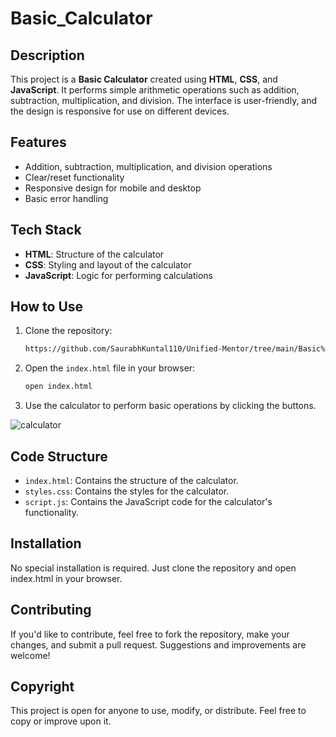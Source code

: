 # Basic_Calculator

## Description

This project is a **Basic Calculator** created using **HTML**, **CSS**, and **JavaScript**. It performs simple arithmetic operations such as addition, subtraction, multiplication, and division. The interface is user-friendly, and the design is responsive for use on different devices.

## Features

- Addition, subtraction, multiplication, and division operations
- Clear/reset functionality
- Responsive design for mobile and desktop
- Basic error handling

## Tech Stack

- **HTML**: Structure of the calculator
- **CSS**: Styling and layout of the calculator
- **JavaScript**: Logic for performing calculations

## How to Use

1. Clone the repository:
    ```bash
    https://github.com/SaurabhKuntal110/Unified-Mentor/tree/main/Basic%20Calculator
    ```
   
2. Open the `index.html` file in your browser:
    ```bash
    open index.html
    ```

3. Use the calculator to perform basic operations by clicking the buttons.

![calculator](https://github.com/user-attachments/assets/4676e3ff-04e0-4c31-b7d5-200774ed7cbd)

## Code Structure

- `index.html`: Contains the structure of the calculator.
- `styles.css`: Contains the styles for the calculator.
- `script.js`: Contains the JavaScript code for the calculator's functionality.

## Installation
No special installation is required. Just clone the repository and open index.html in your browser.

## Contributing
If you'd like to contribute, feel free to fork the repository, make your changes, and submit a pull request. Suggestions and improvements are welcome!

## Copyright
This project is open for anyone to use, modify, or distribute. Feel free to copy or improve upon it.

